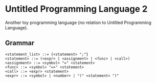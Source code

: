 # Untitled Programming Language 2

Another toy programming language (no relation to Untitled Programming Language).

## Grammar
```
<statement_list> ::= {<statement> ";"}
<statement> ::= (<expr> | <assignment> | <func> | <call>)
<assignment> ::= <symbol> "=" <statement>
<func> ::= <symbol> "=>" <statement>
<call> ::= <expr> <statement>
<expr> ::= <symbol> | <number> | "(" <statement> ")"
```
